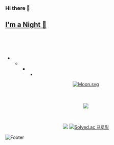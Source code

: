 ### Hi there 👋

## [I'm a Night 🦉](https://gist.github.com/e47fc130be314ba59063287e9ef08421)
<br><br><br>
  

<div align="center">

  - - + *
  <a href="https://moon-svg.minung.dev">
    <img src="https://moon-svg.minung.dev/moon.svg?size=100&theme=ray" alt="Moon.svg"/>
  </a>
</div>
<!--
[![Moon.svg](https://moon-svg.minung.dev/moon.svg?size=100&theme=ray)](https://moon-svg.minung.dev)
-->
<br><br><br>
<div align="center">
<!--
<a href="https://github.com/anuraghazra/github-readme-stats">
  <img align="center" src="https://github-readme-stats-chi-inky.vercel.app/api?username=little7279&count_private=tr&show_icons=true&theme=gruvbox" />
</a>
<br><br>
-->
<a href="https://github.com/anuraghazra/github-readme-stats">
  <img align="center" src="https://github-readme-stats-chi-inky.vercel.app/api/top-langs/?username=little7279&exclude_repo=weefy,colab-notebooks,taeyang_rint,crelated-archives&layout=compact&theme=gruvbox" />
</a>
<br><br><br>

![](https://www.codewars.com/users/little7279/badges/small)
[![Solved.ac 프로필](http://mazassumnida.wtf/api/mini/generate_badge?boj=little7279)](https://solved.ac/little7279)

</div>

<!--
**little7279/little7279** is a ✨ _special_ ✨ repository because its `README.md` (this file) appears on your GitHub profile.

Here are some ideas to get you started:

- 🔭 I’m currently working on ...
- 🌱 I’m currently learning ...
- 👯 I’m looking to collaborate on ...
- 🤔 I’m looking for help with ...
- 💬 Ask me about ...
- 📫 How to reach me: ...
- 😄 Pronouns: ...
- ⚡ Fun fact: ...
-->

<!--![](https://img.shields.io/badge/Spotify-FAFAFA?style=flat&logo=spotify&logoColor=white")-->
![Footer](https://capsule-render.vercel.app/api?type=waving&color=afb42b&height=200&section=footer)

